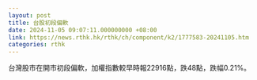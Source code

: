 ```yaml
---
layout: post
title: 台股初段偏軟
date: 2024-11-05 09:07:11.000000000 +08:00
link: https://news.rthk.hk/rthk/ch/component/k2/1777583-20241105.htm
categories: rthk
---
```


台灣股市在開市初段偏軟，加權指數較早時報22916點，跌48點，跌幅0.21%。
